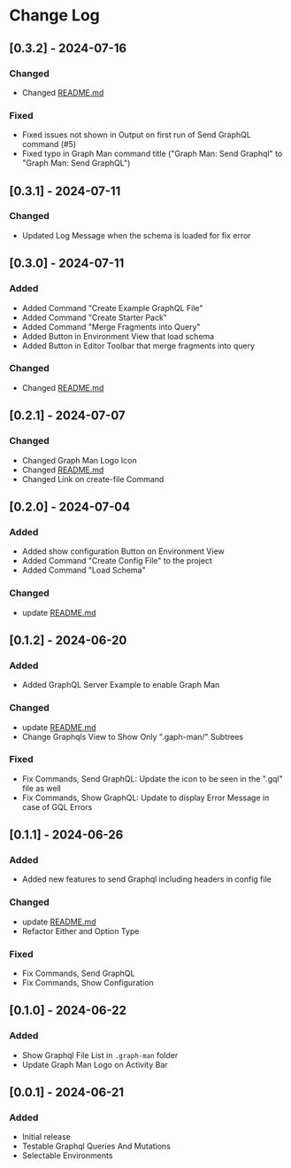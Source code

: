 # Change Log
<!-- Check [Keep a Changelog](http://keepachangelog.com/) -->

## [0.3.2] - 2024-07-16
### Changed
- Changed [README.md](README.md)

### Fixed
- Fixed issues not shown in Output on first run of Send GraphQL command (#5)
- Fixed typo in Graph Man command title ("Graph Man: Send Graphql" to "Graph Man: Send GraphQL")

## [0.3.1] - 2024-07-11
### Changed
- Updated Log Message when the schema is loaded for fix error

## [0.3.0] - 2024-07-11

### Added
- Added Command "Create Example GraphQL File"
- Added Command "Create Starter Pack"
- Added Command "Merge Fragments into Query"
- Added Button in Environment View that load schema
- Added Button in Editor Toolbar that merge fragments into query

### Changed
- Changed [README.md](README.md)

## [0.2.1] - 2024-07-07

### Changed
- Changed Graph Man Logo Icon
- Changed [README.md](README.md)
- Changed Link on create-file Command

## [0.2.0] - 2024-07-04
### Added
- Added show configuration Button on Environment View 
- Added Command "Create Config File" to the project
- Added Command "Load Schema"

### Changed
- update [README.md](README.md)

## [0.1.2] - 2024-06-20

### Added
- Added GraphQL Server Example to enable Graph Man

### Changed
- update [README.md](README.md)
- Change Graphqls View to Show Only ".gaph-man/" Subtrees

### Fixed
- Fix Commands, Send GraphQL: Update the icon to be seen in the ".gql" file as well
- Fix Commands, Show GraphQL: Update to display Error Message in case of GQL Errors

## [0.1.1] - 2024-06-26

### Added
- Added new features to send Graphql including headers in config file

### Changed
- update [README.md](README.md)
- Refactor Either and Option Type

### Fixed
- Fix Commands, Send GraphQL
- Fix Commands, Show Configuration

## [0.1.0] - 2024-06-22

### Added

- Show Graphql File List in `.graph-man` folder
- Update Graph Man Logo on Activity Bar

## [0.0.1] - 2024-06-21

### Added

- Initial release
- Testable Graphql Queries And Mutations
- Selectable Environments